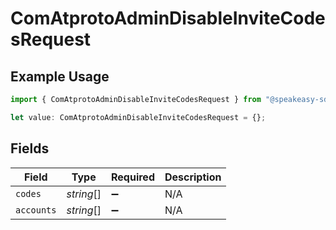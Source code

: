 # ComAtprotoAdminDisableInviteCodesRequest

## Example Usage

```typescript
import { ComAtprotoAdminDisableInviteCodesRequest } from "@speakeasy-sdks/bluesky/models/operations";

let value: ComAtprotoAdminDisableInviteCodesRequest = {};
```

## Fields

| Field              | Type               | Required           | Description        |
| ------------------ | ------------------ | ------------------ | ------------------ |
| `codes`            | *string*[]         | :heavy_minus_sign: | N/A                |
| `accounts`         | *string*[]         | :heavy_minus_sign: | N/A                |